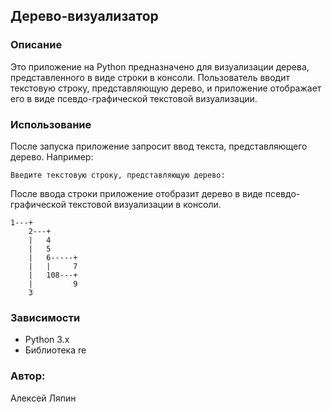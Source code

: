 ## Дерево-визуализатор

### Описание

Это приложение на Python предназначено для визуализации дерева, представленного в виде строки в консоли. Пользователь вводит текстовую строку, представляющую дерево, и приложение отображает его в виде псевдо-графической текстовой визуализации.


### Использование
После запуска приложение запросит ввод текста, представляющего дерево. Например:
```
Введите текстовую строку, представляющую дерево:
```
После ввода строки приложение отобразит дерево в виде псевдо-графической текстовой визуализации в консоли.

```
1---+
    2---+
    |   4
    |   5
    |   6-----+
    |   |     7
    |   108---+
    |         9
    3
```
### Зависимости
- Python 3.x
- Библиотека re

### Автор:
Алексей Ляпин

